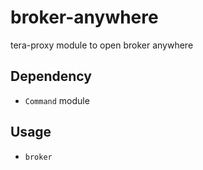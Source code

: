 # broker-anywhere
tera-proxy module to open broker anywhere

## Dependency
- `Command` module

## Usage
- `broker`
